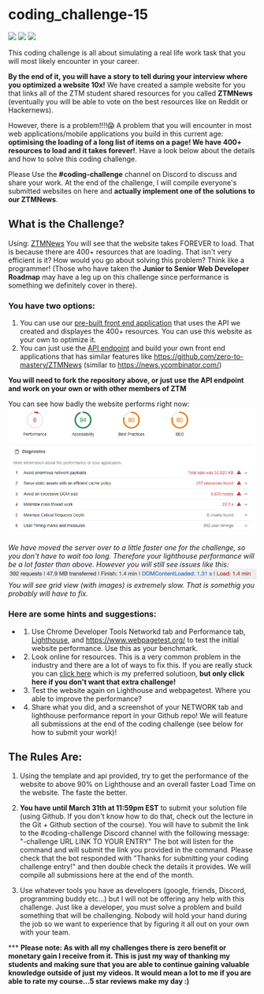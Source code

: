 # coding_challenge-15
![](https://img.shields.io/badge/Difficulty:%20%20%20-%20%20%20NOVICE-orange.svg?style=for-the-badge)
![](https://img.shields.io/badge/Powered%20by:%20%20%20-%20%20%20REACT-blue.svg?style=for-the-badge&logo=REACT)
![](https://img.shields.io/badge/Working%20With:%20%20%20-%20%20%20API's-yellow.svg?style=for-the-badge)

This coding challenge is all about simulating a real life work task that you will most likely encounter in your career.

**By the end of it, you will have a story to tell during your interview where you optimized a website 10x!** We have created a sample website for you that links all of the ZTM student shared resources for you called **ZTMNews** (eventually you will be able to vote on the best resources like on Reddit or Hackernews).

However, there is a problem!!!!😱 A problem that you will encounter in most web applications/mobile applications you build in this current age: **optimising the loading of a long list of items on a page! We have 400+ resources to load and it takes forever!**. Have a look below about the details and how to solve this coding challenge.

Please Use the **#coding-challenge** channel on Discord to discuss and share your work. At the end of the challenge, I will compile everyone's submitted websites on here and **actually implement one of the solutions to our ZTMNews**.

## What is the Challenge?
Using: [ZTMNews](https://zero-to-mastery.github.io/ZTMNews/) You will see that the website takes FOREVER to load. That is because there are 400+ resources that are loading. That isn't very efficient is it? How would you go about solving this problem? Think like a programmer! (Those who have taken the **Junior to Senior Web Developer Roadmap** may have a leg up on this challenge since performance is something we definitely cover in there).

### You have two options:
1. You can use our [pre-built front end application](https://github.com/zero-to-mastery/ZTMNews) that uses the API we created and displayes the 400+ resources. You can use this website as your own to optimize it.
2. You can just use the [API endpoint](http://162.243.169.202:3000/api/resources) and build your own front end applications that has similar features like https://github.com/zero-to-mastery/ZTMNews (similar to https://news.ycombinator.com/)

**You will need to fork the repository above, or just use the API endpoint and work on your own or with other members of ZTM**

You can see how badly the website performs right now:
![](./Lighthouse-Report.png)




*We have moved the server over to a little faster one for the challenge, so you don't have to wait too long. Therefore your lighthouse performance will be a lot faster than above. However you will still see issues like this:*
![](./badbadbad.png)
*You will see grid view (with images) is extremely slow. That is somethig you probably will have to fix.*

### Here are some hints and suggestions:

- 1. Use Chrome Developer Tools Networkd tab and Performance tab, [Lighthouse](https://developers.google.com/web/tools/lighthouse/), and https://www.webpagetest.org/ to test the initial website performance. Use this as your benchmark.
- 2. Look online for resources. This is a very common problem in the industry and there are a lot of ways to fix this. If you are really stuck you can [click here](https://github.com/bvaughn/react-window) which is my preferred solutioon, **but only click here if you don't want that extra challenge!**
- 3. Test the website again on Lighthouse and webpagetest. Where you able to improve the performance?
- 4. Share what you did, and a screenshot of your NETWORK tab and lighthouse performance report in your Github repo! We will feature all submissions at the end of the coding challenge (see below for how to submit your work)!

## The Rules Are:

1. Using the template and api provided, try to get the performance of the website to above 90% on Lighthouse and an overall faster Load Time on the website. The faste the better.

2. **You have until March 31th at 11:59pm EST** to submit your solution file (using Github. If you don't know how to do that, check out the lecture in the Git + Github section of the course). You will have to submit the link to the #coding-challenge Discord channel with the following message: "-challenge URL LINK TO YOUR ENTRY"
The bot will listen for the command and will submit the link you provided in the command. Please check that the bot responded with "Thanks for submitting your coding challenge entry!" and then double check the details it provides. We will compile all submissions here at the end of the month.

3. Use whatever tools you have as developers (google, friends, Discord, programming buddy etc...) but I will not be offering any help with this challenge. Just like a developer, you must solve a problem and build something that will be challenging. Nobody will hold your hand during the job so we want to experience that by figuring it all out on your own with your team.

*** **Please note: As with all my challenges there is zero benefit or monetary gain I receive from it. This is just my way of thanking my students and making sure that you are able to continue gaining valuable knowledge outside of just my videos. It would mean a lot to me if you are able to rate my course...5 star reviews make my day :)**
